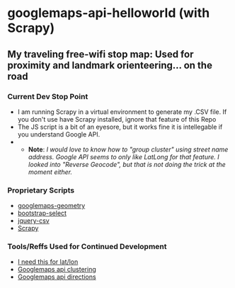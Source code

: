 # googlemaps-api-helloworld (with Scrapy)

## My traveling free-wifi stop map: Used for proximity and landmark orienteering... on the road

### Current Dev Stop Point

* I am running Scrapy in a virtual environment to generate my .CSV file. If you don't use have Scrapy installed, ignore that feature of this Repo
* The JS script is a bit of an eyesore, but it works fine it is intellegable if you understand Google API.
* * <b>Note</b>: <i>I would love to know how to "group cluster" using street name address. Google API seems to only like LatLong for that feature. I looked into "Reverse Geocode", but that is not doing the trick at the moment either.</i>

### Proprietary Scripts

* [googlemaps-geometry](https://developers.google.com/maps/)
* [bootstrap-select](https://silviomoreto.github.io/bootstrap-select/)
* [jquery-csv](https://github.com/evanplaice/jquery-csv/)
* [Scrapy](https://scrapy.org/)

### Tools/Reffs Used for Continued Development

* [I need this for lat/lon](http://www.latlong.net/convert-address-to-lat-long.html)
* [Googlemaps api clustering](https://developers.google.com/maps/documentation/javascript/marker-clustering)
* [Googlemaps api directions](https://developers.google.com/maps/documentation/javascript/examples/directions-panel)
